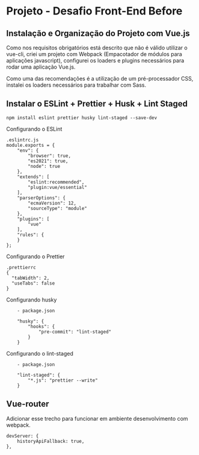 # Projeto - Desafio Front-End Before

## Instalação e Organização do Projeto com Vue.js

Como nos requisitos obrigatórios está descrito que não é válido utilizar o vue-cli, criei um projeto com Webpack (Empacotador de módulos para aplicações javascript), configurei os loaders e plugins necessários para rodar uma aplicação Vue.js.

Como uma das recomendações é a utilização de um pré-processador CSS, instalei os loaders necessários para trabalhar com Sass.

## Instalar o ESLint + Prettier + Husk + Lint Staged

```
npm install eslint prettier husky lint-staged --save-dev
```

Configurando o ESLint
```
.eslintrc.js
module.exports = {
    "env": {
        "browser": true,
        "es2021": true,
        "node": true
    },
    "extends": [
        "eslint:recommended",
        "plugin:vue/essential"
    ],
    "parserOptions": {
        "ecmaVersion": 12,
        "sourceType": "module"
    },
    "plugins": [
        "vue"
    ],
    "rules": {
    }
};
```

Configurando o Prettier
```
.prettierrc
{
  "tabWidth": 2,
  "useTabs": false
}
```

Configurando husky
```
    - package.json

    "husky": {
        "hooks": {
            "pre-commit": "lint-staged"
        }
    }
```

Configurando o lint-staged
```
    - package.json

    "lint-staged": {
        "*.js": "prettier --write"
    }
```

## Vue-router

Adicionar esse trecho para funcionar em ambiente desenvolvimento com webpack.
```
devServer: {
    historyApiFallback: true,
},
```